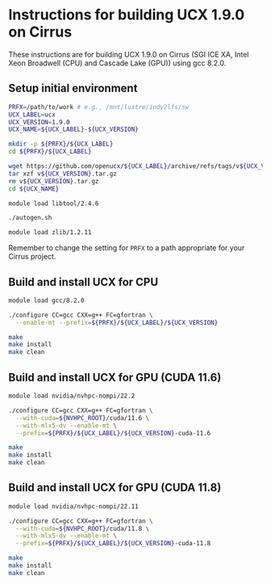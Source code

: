 Instructions for building UCX 1.9.0 on Cirrus
=============================================

These instructions are for building UCX 1.9.0 on Cirrus (SGI ICE XA, Intel Xeon Broadwell (CPU) and Cascade Lake (GPU)) using gcc 8.2.0.


Setup initial environment
-------------------------

```bash
PRFX=/path/to/work # e.g., /mnt/lustre/indy2lfs/sw
UCX_LABEL=ucx
UCX_VERSION=1.9.0
UCX_NAME=${UCX_LABEL}-${UCX_VERSION}

mkdir -p ${PRFX}/${UCX_LABEL}
cd ${PRFX}/${UCX_LABEL}

wget https://github.com/openucx/${UCX_LABEL}/archive/refs/tags/v${UCX_VERSION}.tar.gz
tar xzf v${UCX_VERSION}.tar.gz
rm v${UCX_VERSION}.tar.gz
cd ${UCX_NAME}

module load libtool/2.4.6

./autogen.sh

module load zlib/1.2.11
```

Remember to change the setting for `PRFX` to a path appropriate for your Cirrus project.


Build and install UCX for CPU
-----------------------------

```bash
module load gcc/8.2.0

./configure CC=gcc CXX=g++ FC=gfortran \
  --enable-mt --prefix=${PRFX}/${UCX_LABEL}/${UCX_VERSION}

make 
make install
make clean
```


Build and install UCX for GPU (CUDA 11.6)
-----------------------------------------

```bash
module load nvidia/nvhpc-nompi/22.2

./configure CC=gcc CXX=g++ FC=gfortran \
  --with-cuda=${NVHPC_ROOT}/cuda/11.6 \
  --with-mlx5-dv --enable-mt \
  --prefix=${PRFX}/${UCX_LABEL}/${UCX_VERSION}-cuda-11.6

make
make install
make clean
```


Build and install UCX for GPU (CUDA 11.8)
-----------------------------------------

```bash
module load nvidia/nvhpc-nompi/22.11

./configure CC=gcc CXX=g++ FC=gfortran \
  --with-cuda=${NVHPC_ROOT}/cuda/11.8 \
  --with-mlx5-dv --enable-mt \
  --prefix=${PRFX}/${UCX_LABEL}/${UCX_VERSION}-cuda-11.8

make
make install
make clean
```
